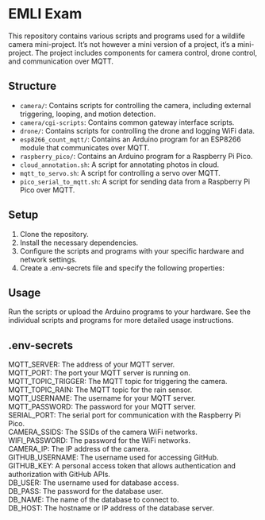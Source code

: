 # EMLI Exam
This repository contains various scripts and programs used for a wildlife camera mini-project. It’s not however a mini version of a project, it’s a mini-project. The project includes components for camera control, drone control, and communication over MQTT.


## Structure
- `camera/`: Contains scripts for controlling the camera, including external triggering, looping, and motion detection.
- `camera/cgi-scripts`: Contains common gateway interface scripts.
- `drone/`: Contains scripts for controlling the drone and logging WiFi data.
- `esp8266_count_mqtt/`: Contains an Arduino program for an ESP8266 module that communicates over MQTT.
- `raspberry_pico/`: Contains an Arduino program for a Raspberry Pi Pico.
- `cloud_annotation.sh`: A script for annotating photos in cloud.
- `mqtt_to_servo.sh`: A script for controlling a servo over MQTT.
- `pico_serial_to_mqtt.sh`: A script for sending data from a Raspberry Pi Pico over MQTT.


## Setup
1. Clone the repository.
2. Install the necessary dependencies.
3. Configure the scripts and programs with your specific hardware and network settings.
4. Create a .env-secrets file and specify the following properties:


## Usage
Run the scripts or upload the Arduino programs to your hardware. See the individual scripts and programs for more detailed usage instructions.

## .env-secrets
MQTT_SERVER: The address of your MQTT server.  
MQTT_PORT: The port your MQTT server is running on.  
MQTT_TOPIC_TRIGGER: The MQTT topic for triggering the camera.  
MQTT_TOPIC_RAIN: The MQTT topic for the rain sensor.  
MQTT_USERNAME: The username for your MQTT server.  
MQTT_PASSWORD: The password for your MQTT server.  
SERIAL_PORT: The serial port for communication with the Raspberry Pi Pico.  
CAMERA_SSIDS: The SSIDs of the camera WiFi networks.  
WIFI_PASSWORD: The password for the WiFi networks.  
CAMERA_IP: The IP address of the camera.  
GITHUB_USERNAME: The username used for accessing GitHub.  
GITHUB_KEY: A personal access token that allows authentication and authorization with GitHub APIs.  
DB_USER: The username used for database access.  
DB_PASS: The password for the database user.  
DB_NAME: The name of the database to connect to.  
DB_HOST: The hostname or IP address of the database server.  

